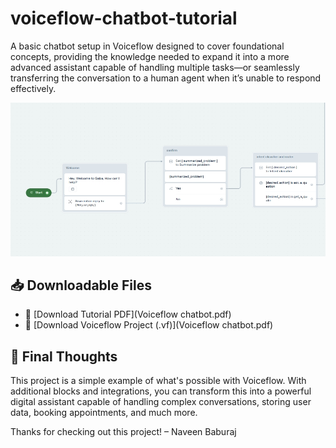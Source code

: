 # voiceflow-chatbot-tutorial
A basic chatbot setup in Voiceflow designed to cover foundational concepts, providing the knowledge needed to expand it into a more advanced assistant capable of handling multiple tasks—or seamlessly transferring the conversation to a human agent when it’s unable to respond effectively.

![ScreenShot](Screenshots/Screenshot_1-7-2025_81638_creator.voiceflow.com.jpeg)

## 📥 Downloadable Files

- 📄 [Download Tutorial PDF](Voiceflow chatbot.pdf)
- 📁 [Download Voiceflow Project (.vf)](Voiceflow chatbot.pdf)

## 🙏 Final Thoughts
This project is a simple example of what's possible with Voiceflow. With additional blocks and integrations, you can transform this into a powerful digital assistant capable of handling complex conversations, storing user data, booking appointments, and much more.

Thanks for checking out this project!
– Naveen Baburaj
